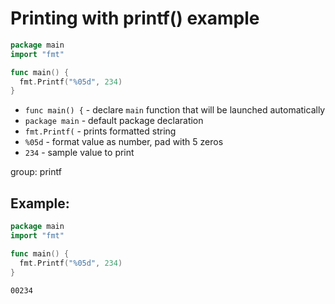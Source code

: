 # Printing with printf() example

```go
package main
import "fmt"

func main() {
  fmt.Printf("%05d", 234)
}
```

- `func main() {` - declare `main` function that will be launched automatically
- `package main` - default package declaration
- `fmt.Printf(` - prints formatted string
- `%05d` - format value as number, pad with 5 zeros
- `234` - sample value to print

group: printf

## Example: 
```go
package main
import "fmt"

func main() {
  fmt.Printf("%05d", 234)
}
```
```
00234
```


